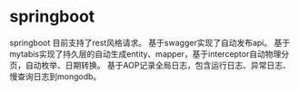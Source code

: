 # springboot
springboot
目前支持了rest风格请求。
基于swagger实现了自动发布api。
基于mytabis实现了持久层的自动生成entity、mapper，基于interceptor自动物理分页，自动枚举、日期转换。
基于AOP记录全局日志，包含运行日志、异常日志、慢查询日志到mongodb。

